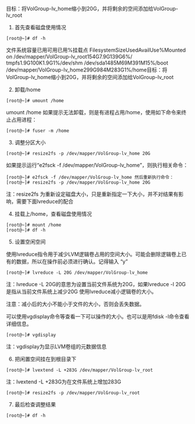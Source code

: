 目标：将VolGroup-lv_home缩小到20G，并将剩余的空间添加给VolGroup-lv_root

1. 首先查看磁盘使用情况

```
[root@~]# df -h
```
文件系统容量已用可用已用%挂载点
FilesystemSizeUsedAvailUse%Mounted on
/dev/mapper/VolGroup-lv_root154G7.9G139G6%/
tmpfs1.9G100K1.9G1%/dev/shm
/dev/sda1485M69M391M15%/boot
/dev/mapper/VolGroup-lv_home299G984M283G1%/home目标：将VolGroup-lv_home缩小到20G，并将剩余的空间添加给VolGroup-lv_root

2. 卸载/home

```
[root@~]# umount /home
```
umount /home 如果提示无法卸载，则是有进程占用/home，使用如下命令来终止占用进程：
```
[root@~]# fuser -m /home
```

3. 调整分区大小

```
[root@~]# resize2fs -p /dev/mapper/VolGroup-lv_home 20G
```
如果提示运行“e2fsck -f /dev/mapper/VolGroup-lv_home”，则执行相关命令：

```
[root@~]# e2fsck -f /dev/mapper/VolGroup-lv_home 然后重新执行命令：
[root@~]# resize2fs -p /dev/mapper/VolGroup-lv_home 20G
```
注：resize2fs 为重新设定磁盘大小，只是重新指定一下大小，并不对结果有影响，需要下面lvreduce的配合


4. 挂载上/home，查看磁盘使用情况

```
[root@~]# mount /home
[root@~]# df -h
```

5. 设置空闲空间

使用lvreduce指令用于减少LVM逻辑卷占用的空间大小。可能会删除逻辑卷上已有的数据，所以在操作前必须进行确认。记得输入 “y”
```
[root@~]# lvreduce -L 20G /dev/mapper/VolGroup-lv_home
```
注：lvreduce -L 20G的意思为设置当前文件系统为20G，如果lvreduce -l 20G是指从当前文件系统上减少20G
使用lvreduce减小逻辑卷的大小。

注意：减小后的大小不能小于文件的大小，否则会丢失数据。

可以使用vgdisplay命令等查看一下可以操作的大小。也可以是用fdisk -l命令查看详细信息。

```
[root@~]# vgdisplay
```
注：vgdisplay为显示LVM卷组的元数据信息

6. 把闲置空间挂在到根目录下
```
[root@~]# lvextend -L +283G /dev/mapper/VolGroup-lv_root
```
注：lvextend -L +283G为在文件系统上增加283G
```
[root@~]# resize2fs -p /dev/mapper/VolGroup-lv_root
```

7. 最后检查调整结果
```
[root@~]# df -h
```
